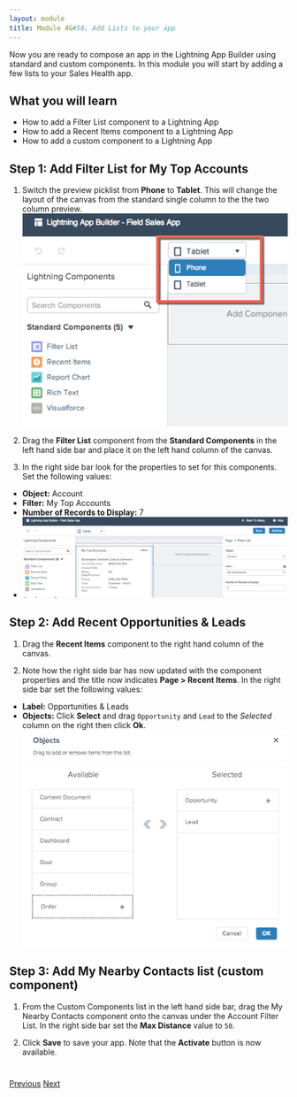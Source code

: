 ```yaml
---
layout: module
title: Module 4&#58; Add Lists to your app
---
```


Now you are ready to compose an app in the Lightning App Builder using standard and custom components. In this module you will start by adding a few lists to your Sales Health app.

## What you will learn
- How to add a Filter List component to a Lightning App 
- How to add a Recent Items component to a Lightning App 
- How to add a custom component to a Lightning App 

## Step 1: Add Filter List for My Top Accounts

1. Switch the preview picklist from **Phone** to **Tablet**. This will change the layout of the canvas from the standard single column to the the two column preview.
![](images/tabletpreview.png)
2. Drag the **Filter List** component from the **Standard Components** in the left hand side bar and place it on the left hand column of the canvas. 

3. In the right side bar look for the properties to set for this components. Set the following values: 
- **Object:** Account
- **Filter:** My Top Accounts
- **Number of Records to Display:** 7
- ![](images/addfilterlist.png)

## Step 2: Add Recent Opportunities & Leads

1. Drag the **Recent Items** component to the right hand column of the canvas. 

2. Note how the right side bar has now updated with the component properties and the title now indicates **Page > Recent Items**. In the right side bar set the following values: 
- **Label:** Opportunities & Leads
- **Objects:** Click **Select** and drag `Opportunity` and `Lead` to the *Selected* column on the right then click **Ok**.
![](images/opptyleaditems.png)
## Step 3: Add My Nearby Contacts list (custom component)

1. From the Custom Components list in the left hand side bar, drag the My Nearby Contacts component onto the canvas under the Account Filter List. In the right side bar set the **Max Distance** value to `50`.

2. Click **Save** to save your app. Note that the **Activate** button is now available. 


<div class="row" style="margin-top:40px;">
<div class="col-sm-12">
<a href="create-apex-controller.html" class="btn btn-default"><i class="glyphicon glyphicon-chevron-left"></i> Previous</a>
<a href="create-contactlist-component.html" class="btn btn-default pull-right">Next <i class="glyphicon glyphicon-chevron-right"></i></a>
</div>
</div>
